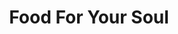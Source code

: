 ---
pid: LLA28
title: Food For Your Soul
location_transcription: Independence Mall
zipcode: '19107'
outside_phl: 
neighborhood: Washington Square West,Avenue of The Arts,Midtown Village,Chinatown
age: '26'
age_range: 20-29
instagram: 
image_file_name: LLA_28.jpg
proposal_transcription: Cheesesteak w/onions
topic: Food,Philadelphia
topic_summary: 0, 0
type: Other No Form
keywords_other: Cheesesteak
credit: Dami
image_labels: 
twitter: 
facebook: 
permalink: "/monuments/lla28/"
layout: item-page
---
